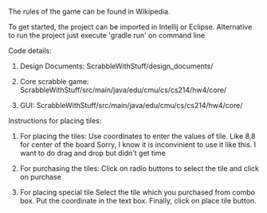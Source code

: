 The rules of the game can be found in Wikipedia. 

To get started, the project can be imported in Intellij or Eclipse.
Alternative to run the project just execute 'gradle run' on command line

Code details:
1. Design Documents: ScrabbleWithStuff/design_documents/

2. Core scrabble game: ScrabbleWithStuff/src/main/java/edu/cmu/cs/cs214/hw4/core/

3. GUI: ScrabbleWithStuff/src/main/java/edu/cmu/cs/cs214/hw4/core/

Instructions for placing tiles:

1. For placing the tiles: 
Use coordinates to enter the values of tile. Like 8,8 for center of the board
Sorry, I know it is inconvinient to use it like this. I want to do drag and drop but didn't get time

2. For purchasing the tiles:
Click on radio buttons to select the tile and click on purchase

3. For placing special tile
Select the tile which you purchased from combo box. Put the coordinate in the text box. Finally, click on place tile button. 




